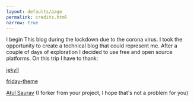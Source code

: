 ```yaml
---
layout: defaults/page
permalink: credits.html
narrow: true
---
```


I begin This blog during the lockdown due to the corona virus.
I took the opportunity to create a technical blog that could represent me.
After a couple of days of exploration I decided to use free and open source platforms.
On this trip I have to thank:

[jekyll](https://jekyllrb.com/)

[friday-theme](https://github.com/sfreytag/friday-theme)

[Atul Saurav](https://atulsaurav.github.io/) (I forker from your project, I hope that's not a problem for you)

